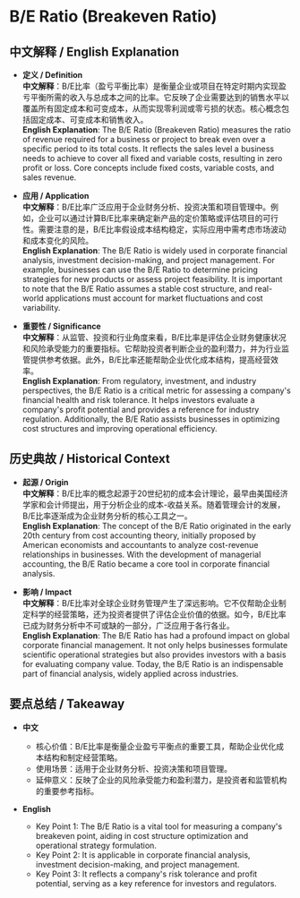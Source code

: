 # B/E Ratio (Breakeven Ratio)

## 中文解释 / English Explanation

* **定义 / Definition**  
  **中文解释**：B/E比率（盈亏平衡比率）是衡量企业或项目在特定时期内实现盈亏平衡所需的收入与总成本之间的比率。它反映了企业需要达到的销售水平以覆盖所有固定成本和可变成本，从而实现零利润或零亏损的状态。核心概念包括固定成本、可变成本和销售收入。  
  **English Explanation**: The B/E Ratio (Breakeven Ratio) measures the ratio of revenue required for a business or project to break even over a specific period to its total costs. It reflects the sales level a business needs to achieve to cover all fixed and variable costs, resulting in zero profit or loss. Core concepts include fixed costs, variable costs, and sales revenue.

* **应用 / Application**  
  **中文解释**：B/E比率广泛应用于企业财务分析、投资决策和项目管理中。例如，企业可以通过计算B/E比率来确定新产品的定价策略或评估项目的可行性。需要注意的是，B/E比率假设成本结构稳定，实际应用中需考虑市场波动和成本变化的风险。  
  **English Explanation**: The B/E Ratio is widely used in corporate financial analysis, investment decision-making, and project management. For example, businesses can use the B/E Ratio to determine pricing strategies for new products or assess project feasibility. It is important to note that the B/E Ratio assumes a stable cost structure, and real-world applications must account for market fluctuations and cost variability.

* **重要性 / Significance**  
  **中文解释**：从监管、投资和行业角度来看，B/E比率是评估企业财务健康状况和风险承受能力的重要指标。它帮助投资者判断企业的盈利潜力，并为行业监管提供参考依据。此外，B/E比率还能帮助企业优化成本结构，提高经营效率。  
  **English Explanation**: From regulatory, investment, and industry perspectives, the B/E Ratio is a critical metric for assessing a company's financial health and risk tolerance. It helps investors evaluate a company's profit potential and provides a reference for industry regulation. Additionally, the B/E Ratio assists businesses in optimizing cost structures and improving operational efficiency.

## 历史典故 / Historical Context

* **起源 / Origin**  
  **中文解释**：B/E比率的概念起源于20世纪初的成本会计理论，最早由美国经济学家和会计师提出，用于分析企业的成本-收益关系。随着管理会计的发展，B/E比率逐渐成为企业财务分析的核心工具之一。  
  **English Explanation**: The concept of the B/E Ratio originated in the early 20th century from cost accounting theory, initially proposed by American economists and accountants to analyze cost-revenue relationships in businesses. With the development of managerial accounting, the B/E Ratio became a core tool in corporate financial analysis.

* **影响 / Impact**  
  **中文解释**：B/E比率对全球企业财务管理产生了深远影响。它不仅帮助企业制定科学的经营策略，还为投资者提供了评估企业价值的依据。如今，B/E比率已成为财务分析中不可或缺的一部分，广泛应用于各行各业。  
  **English Explanation**: The B/E Ratio has had a profound impact on global corporate financial management. It not only helps businesses formulate scientific operational strategies but also provides investors with a basis for evaluating company value. Today, the B/E Ratio is an indispensable part of financial analysis, widely applied across industries.

## 要点总结 / Takeaway

* **中文**  
  - 核心价值：B/E比率是衡量企业盈亏平衡点的重要工具，帮助企业优化成本结构和制定经营策略。  
  - 使用场景：适用于企业财务分析、投资决策和项目管理。  
  - 延伸意义：反映了企业的风险承受能力和盈利潜力，是投资者和监管机构的重要参考指标。

* **English**  
  - Key Point 1: The B/E Ratio is a vital tool for measuring a company's breakeven point, aiding in cost structure optimization and operational strategy formulation.  
  - Key Point 2: It is applicable in corporate financial analysis, investment decision-making, and project management.  
  - Key Point 3: It reflects a company's risk tolerance and profit potential, serving as a key reference for investors and regulators.
